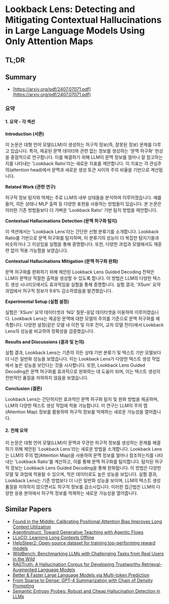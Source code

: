 # Lookback Lens: Detecting and Mitigating Contextual Hallucinations in Large Language Models Using Only Attention Maps
## TL;DR
## Summary
- [https://arxiv.org/pdf/2407.07071.pdf](https://arxiv.org/pdf/2407.07071.pdf)

### 요약

#### 1. 요약 - 각 섹션

**Introduction (서론)**

이 논문은 대형 언어 모델(LLM)이 생성하는 허구적 정보(즉, 잘못된 정보) 문제를 다루고 있습니다. 특히, 제공된 문맥 데이터와 관련 없는 정보를 생성하는 '문맥 허구화' 현상을 중점적으로 연구합니다. 이를 해결하기 위해 LLM이 문맥 정보를 얼마나 잘 참고하는지를 나타내는 'Lookback Ratio'라는 새로운 지표를 제안합니다. 이 지표는 각 관심주의(attention head)에서 문맥과 새로운 생성 토큰 사이의 주의 비율을 기반으로 계산됩니다.

**Related Work (관련 연구)**

허구적 정보 탐지와 억제는 주로 LLM의 내부 상태들을 분석하여 이루어졌습니다. 예를 들어, 히든 상태나 MLP 출력 등 다양한 표현을 사용하는 방법들이 있습니다. 본 논문은 이러한 기존 방법들보다 더 가벼운 'Lookback Ratio' 기반 탐지 방법을 제안합니다.

**Contextual Hallucinations Detection (문맥 허구화 탐지)**

이 섹션에서는 'Lookback Lens'라는 간단한 선형 분류기를 소개합니다. Lookback Ratio를 기반으로 문맥 허구화를 탐지하며, 이 분류기의 성능이 더 복잡한 탐지기들과 비슷하거나 그 이상임을 실험을 통해 증명합니다. 또한, 다양한 과업과 모델에서도 재훈련 없이 적용 가능함을 보였습니다.

**Contextual Hallucinations Mitigation (문맥 허구화 완화)**

문맥 허구화를 완화하기 위해 제안된 Lookback Lens Guided Decoding 전략은 LLM이 문맥상 적절한 출력을 생성할 수 있도록 합니다. 이 방법은 LLM의 다양한 텍스트 생성 시나리오에서도 효과적임을 실험을 통해 증명합니다. 실험 결과, 'XSum' 요약 과업에서 허구적 정보가 9.6% 감소하였음을 발견했습니다.

**Experimental Setup (실험 설정)**

실험은 'XSum' 요약 데이터셋과 'NQ' 질문-응답 데이터셋을 이용하여 이루어졌습니다. Lookback Lens는 제공된 문맥에 대한 모델의 주의를 기준으로 문맥 허구화를 예측합니다. 다양한 설정(같은 모델 내 이전 및 이후 전이, 교차 모델 전이)에서 Lookback Lens의 성능을 비교하여 정확성을 검증했습니다.

**Results and Discussions (결과 및 논의)**

실험 결과, Lookback Lens는 기존의 히든 상태 기반 분류기 및 텍스트 기반 모델보다 더 나은 일반화 성능을 보였습니다. 이는 Lookback Lens가 다양한 텍스트 생성 작업에서 높은 성능을 보인다는 것을 시사합니다. 또한, Lookback Lens Guided Decoding은 문맥 허구화를 효과적으로 완화하는 데 도움이 되며, 이는 텍스트 생성의 전반적인 품질을 저하하지 않음을 보였습니다.

**Conclusion (결론)**

Lookback Lens는 간단하지만 효과적인 문맥 허구화 탐지 및 완화 방법을 제공하며, LLM의 다양한 텍스트 생성 작업에 적용 가능합니다. 이 연구는 LLM의 주의 맵(Attention Map) 정보를 활용하여 허구적 정보를 억제하는 새로운 가능성을 열어줍니다.


#### 2. 전체 요약

이 논문은 대형 언어 모델(LLM)이 문맥과 무관한 허구적 정보를 생성하는 문제를 해결하기 위해 제안된 'Lookback Lens'라는 새로운 방법을 소개합니다. Lookback Lens는 LLM의 주의 맵(Attention Map)을 사용하여 문맥 정보를 얼마나 참조하는지를 나타내는 'Lookback Ratio'를 계산하고, 이를 통해 문맥 허구화를 탐지합니다. 탐지된 허구적 정보는 Lookback Lens Guided Decoding을 통해 완화됩니다. 이 방법은 다양한 모델 및 과업에 적용될 수 있으며, 적은 데이터로도 높은 성능을 보입니다. 실험 결과, Lookback Lens는 기존 방법보다 더 나은 일반화 성능을 보이며, LLM의 텍스트 생성 품질을 저하하지 않으면서도 허구적 정보를 감소시킵니다. 이러한 접근법은 LLM의 다양한 응용 분야에서 허구적 정보를 억제하는 새로운 가능성을 열어줍니다.

## Similar Papers
- [Found in the Middle: Calibrating Positional Attention Bias Improves Long Context Utilization](2406.16008.md)
- [AgentInstruct: Toward Generative Teaching with Agentic Flows](2407.03502.md)
- [LLoCO: Learning Long Contexts Offline](2404.07979.md)
- [HelpSteer2: Open-source dataset for training top-performing reward models](2406.08673.md)
- [WildBench: Benchmarking LLMs with Challenging Tasks from Real Users in the Wild](2406.04770.md)
- [RAGTruth: A Hallucination Corpus for Developing Trustworthy Retrieval-Augmented Language Models](2401.00396.md)
- [Better & Faster Large Language Models via Multi-token Prediction](2404.19737.md)
- [From Sparse to Dense: GPT-4 Summarization with Chain of Density Prompting](2309.04269.md)
- [Semantic Entropy Probes: Robust and Cheap Hallucination Detection in LLMs](2406.15927.md)
